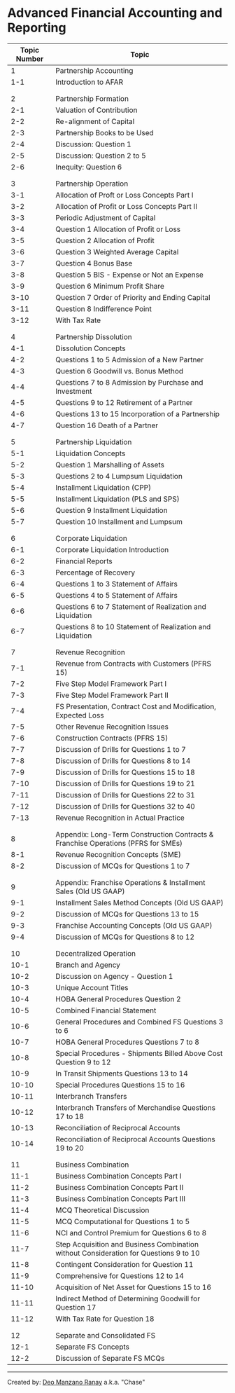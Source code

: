 # Advanced Financial Accounting and Reporting

| Topic Number  | Topic                     |
|---------------|---------------------------|
| 1             | Partnership Accounting
| 1-1           | Introduction to AFAR
|               |
|               |
| 2             | Partnership Formation
| 2-1           | Valuation of Contribution
| 2-2           | Re-alignment of Capital
| 2-3           | Partnership Books to be Used
| 2-4           | Discussion: Question 1
| 2-5           | Discussion: Question 2 to 5
| 2-6           | Inequity: Question 6
|               |
|               |
| 3             | Partnership Operation
| 3-1           | Allocation of Proft or Loss Concepts Part I
| 3-2           | Allocation of Profit or Loss Concepts Part II
| 3-3           | Periodic Adjustment of Capital
| 3-4           | Question 1 Allocation of Profit or Loss
| 3-5           | Question 2 Allocation of Profit
| 3-6           | Question 3 Weighted Average Capital
| 3-7           | Question 4 Bonus Base
| 3-8           | Question 5 BIS - Expense or Not an Expense
| 3-9           | Question 6 Minimum Profit Share
| 3-10          | Question 7 Order of Priority and Ending Capital
| 3-11          | Question 8 Indifference Point
| 3-12          | With Tax Rate
|               |
|               |
| 4             | Partnership Dissolution
| 4-1           | Dissolution Concepts
| 4-2           | Questions 1 to 5 Admission of a New Partner
| 4-3           | Question 6 Goodwill vs. Bonus Method
| 4-4           | Questions 7 to 8 Admission by Purchase and Investment
| 4-5           | Questions 9 to 12 Retirement of a Partner
| 4-6           | Questions 13 to 15 Incorporation of a Partnership
| 4-7           | Question 16 Death of a Partner
|               |
|               |
| 5             | Partnership Liquidation
| 5-1           | Liquidation Concepts
| 5-2           | Question 1 Marshalling of Assets
| 5-3           | Questions 2 to 4 Lumpsum Liquidation
| 5-4           | Installment Liquidation (CPP)
| 5-5           | Installment Liquidation (PLS and SPS)
| 5-6           | Question 9 Installment Liquidation
| 5-7           | Question 10 Installment and Lumpsum
|               |
|               |
| 6             | Corporate Liquidation
| 6-1           | Corporate Liquidation Introduction
| 6-2           | Financial Reports
| 6-3           | Percentage of Recovery
| 6-4           | Questions 1 to 3 Statement of Affairs
| 6-5           | Questions 4 to 5 Statement of Affairs
| 6-6           | Questions 6 to 7 Statement of Realization and Liquidation
| 6-7           | Questions 8 to 10 Statement of Realization and Liquidation
|               |
|               |
| 7             | Revenue Recognition
| 7-1           | Revenue from Contracts with Customers (PFRS 15)
| 7-2           | Five Step Model Framework Part I
| 7-3           | Five Step Model Framework Part II
| 7-4           | FS Presentation, Contract Cost and Modification, Expected Loss
| 7-5           | Other Revenue Recognition Issues
| 7-6           | Construction Contracts (PFRS 15)
| 7-7           | Discussion of Drills for Questions 1 to 7
| 7-8           | Discussion of Drills for Questions 8 to 14
| 7-9           | Discussion of Drills for Questions 15 to 18
| 7-10          | Discussion of Drills for Questions 19 to 21
| 7-11          | Discussion of Drills for Questions 22 to 31
| 7-12          | Discussion of Drills for Questions 32 to 40
| 7-13          | Revenue Recognition in Actual Practice
|               |
|               |
| 8             | Appendix: Long-Term Construction Contracts & Franchise Operations (PFRS for SMEs)
| 8-1           | Revenue Recognition Concepts (SME)
| 8-2           | Discussion of MCQs for Questions 1 to 7
|               |
|               |
| 9             | Appendix: Franchise Operations & Installment Sales (Old US GAAP)
| 9-1           | Installment Sales Method Concepts (Old US GAAP)
| 9-2           | Discussion of MCQs for Questions 13 to 15
| 9-3           | Franchise Accounting Concepts (Old US GAAP)
| 9-4           | Discussion of MCQs for Questions 8 to 12
|               |
|               |
| 10            | Decentralized Operation
| 10-1          | Branch and Agency
| 10-2          | Discussion on Agency - Question 1
| 10-3          | Unique Account Titles
| 10-4          | HOBA General Procedures Question 2
| 10-5          | Combined Financial Statement
| 10-6          | General Procedures and Combined FS Questions 3 to 6
| 10-7          | HOBA General Procedures Questions 7 to 8
| 10-8          | Special Procedures - Shipments Billed Above Cost Question 9 to 12
| 10-9          | In Transit Shipments Questions 13 to 14
| 10-10         | Special Procedures Questions 15 to 16
| 10-11         | Interbranch Transfers
| 10-12         | Interbranch Transfers of Merchandise Questions 17 to 18
| 10-13         | Reconciliation of Reciprocal Accounts
| 10-14         | Reconciliation of Reciprocal Accounts Questions 19 to 20
|               |
|               |
| 11            | Business Combination
| 11-1          | Business Combination Concepts Part I
| 11-2          | Business Combination Concepts Part II
| 11-3          | Business Combination Concepts Part III
| 11-4          | MCQ Theoretical Discussion
| 11-5          | MCQ Computational for Questions 1 to 5
| 11-6          | NCI and Control Premium for Questions 6 to 8
| 11-7          | Step Acquisition and Business Combination without Consideration for Questions 9 to 10
| 11-8          | Contingent Consideration for Question 11
| 11-9          | Comprehensive for Questions 12 to 14
| 11-10         | Acquisition of Net Asset for Questions 15 to 16
| 11-11         | Indirect Method of Determining Goodwill for Question 17
| 11-12         | With Tax Rate for Question 18
|               |
|               |
| 12            | Separate and Consolidated FS
| 12-1          | Separate FS Concepts
| 12-2          | Discussion of Separate FS MCQs
---
Created by: [Deo Manzano Ranay](https://www.facebook.com/deomranayofficialfbaccount/) a.k.a. "Chase"